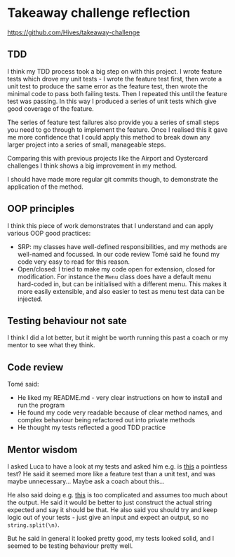 # Takeaway challenge reflection

<https://github.com/Hives/takeaway-challenge>

## TDD

I think my TDD process took a big step on with this project. I wrote feature tests which drove my unit tests - I wrote the feature test first, then wrote a unit test to produce the same error as the feature test, then wrote the minimal code to pass both failing tests. Then I repeated this until the feature test was passing. In this way I produced a series of unit tests which give good coverage of the feature.

The series of feature test failures also provide you a series of small steps you need to go through to implement the feature. Once I realised this it gave me more confidence that I could apply this method to break down any larger project into a series of small, manageable steps.

Comparing this with previous projects like the Airport and Oystercard challenges I think shows a big improvement in my method.

I should have made more regular git commits though, to demonstrate the application of the method.

## OOP principles

I think this piece of work demonstrates that I understand and can apply various OOP good practices:

- SRP: my classes have well-defined responsibilities, and my methods are well-named and focussed. In our code review Tomé said he found my code very easy to read for this reason.
- Open/closed: I tried to make my code open for extension, closed for modification. For instance the `Menu` class does have a default menu hard-coded in, but can be initialised with a different menu. This makes it more easily extensible, and also easier to test as menu test data can be injected.


## Testing behaviour not sate

I think I did a lot better, but it might be worth running this past a coach or my mentor to see what they think.

## Code review

Tomé said:
- He liked my README.md - very clear instructions on how to install and run the program
- He found my code very readable because of clear method names, and complex behaviour being refactored out into private methods
- He thought my tests reflected a good TDD practice

## Mentor wisdom

I asked Luca to have a look at my tests and asked him e.g. is [this](https://github.com/Hives/takeaway-challenge/blob/master/spec/takeaway_spec.rb#L14) a pointless test? He said it seemed more like a feature test than a unit test, and was maybe unnecessary... Maybe ask a coach about this...

He also said doing e.g. [this](https://github.com/Hives/takeaway-challenge/blob/master/spec/menu_spec.rb#L16) is too complicated and assumes too much about the output. He said it would be better to just construct the actual string expected and say it should be that. He also said you should try and keep logic out of your tests - just give an input and expect an output, so no `string.split(\n)`.

But he said in general it looked pretty good, my tests looked solid, and I seemed to be testing behaviour pretty well.
